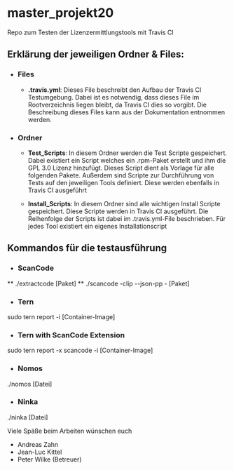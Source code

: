 # master_projekt20
Repo zum Testen der Lizenzermittlungstools mit Travis CI

## Erklärung der jeweiligen Ordner & Files:
* ### Files
  * **.travis.yml**: Dieses File beschreibt den Aufbau der Travis CI Testumgebung. Dabei ist es notwendig, dass dieses File im Rootverzeichnis liegen bleibt, da Travis CI dies so vorgibt. Die Beschreibung dieses Files kann aus der Dokumentation entnommen werden.

* ### Ordner
  * **Test_Scripts**: In diesem Ordner werden die Test Scripte gespeichert. Dabei existiert ein Script welches ein .rpm-Paket erstellt und ihm die GPL 3.0 Lizenz hinzufügt. Dieses Script dient als Vorlage für alle folgenden Pakete. Außerdem sind Scripte zur Durchführung von Tests auf den jeweiligen Tools definiert. Diese werden ebenfalls in Travis CI ausgeführt

  * **Install_Scripts**: In diesem Ordner sind alle wichtigen Install Scripte gespeichert. Diese Scripte werden in Travis CI ausgeführt. Die Reihenfolge der Scripts ist dabei im .travis.yml-File beschrieben. Für jedes Tool existiert ein eigenes Installationscript

## Kommandos für die testausführung

 * ### ScanCode
 ** ./extractcode [Paket]
 ** ./scancode -clip --json-pp - [Paket]

 * ### Tern
sudo tern report -i [Container-Image]

 * ### Tern with ScanCode Extension
sudo tern report -x scancode -i [Container-Image]

 * ### Nomos
./nomos [Datei]

 * ### Ninka
./ninka [Datei]

Viele Späße beim Arbeiten wünschen euch
* Andreas Zahn
* Jean-Luc Kittel
* Peter Wilke (Betreuer)
